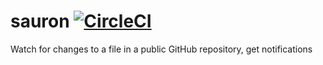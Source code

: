 # sauron [![CircleCI](https://circleci.com/gh/Bowbaq/sauron.svg?style=svg&circle-token=bee68e9ea89b65e9164ef72128ecd6e8e70146aa)](https://circleci.com/gh/Bowbaq/sauron)
Watch for changes to a file in a public GitHub repository, get notifications
